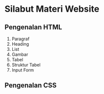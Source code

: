 # Silabut Materi Website
## Pengenalan HTML
1. Paragraf
2. Heading
3. List
4. Gambar
5. Tabel
6. Struktur Tabel
7. Input Form

## Pengenalan CSS

